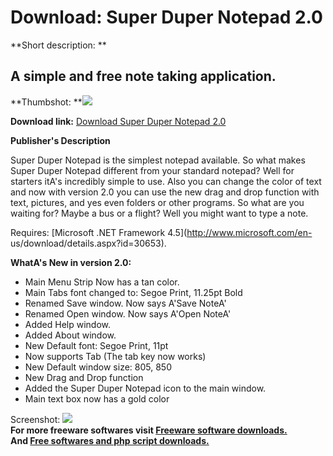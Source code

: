 # Download: Super Duper Notepad 2.0

**Short description: **

## A simple and free note taking application.

  
**Thumbshot: **![](http://www.freewarefiles.com/screenshot/supdupnotepad2_md.jpg)   
  
**Download link:** [Download Super Duper Notepad 2.0](http://freesoftwares.boysofts.com/Super-Duper-Notepad_program_93428.html)  
  

**Publisher's Description**  
  

Super Duper Notepad is the simplest notepad available. So what makes Super
Duper Notepad different from your standard notepad? Well for starters itA's
incredibly simple to use. Also you can change the color of text and now with
version 2.0 you can use the new drag and drop function with text, pictures,
and yes even folders or other programs. So what are you waiting for? Maybe a
bus or a flight? Well you might want to type a note.

Requires: [Microsoft .NET Framework 4.5](http://www.microsoft.com/en-
us/download/details.aspx?id=30653).

**WhatA's New in version 2.0:**

  * Main Menu Strip Now has a tan color. 
  * Main Tabs font changed to: Segoe Print, 11.25pt Bold 
  * Renamed Save window. Now says A'Save NoteA' 
  * Renamed Open window. Now says A'Open NoteA' 
  * Added Help window. 
  * Added About window. 
  * New Default font: Segoe Print, 11pt 
  * Now supports Tab (The tab key now works) 
  * New Default window size: 805, 850 
  * New Drag and Drop function 
  * Added the Super Duper Notepad icon to the main window. 
  * Main text box now has a gold color 

  
  
Screenshot: ![](http://www.freewarefiles.com/screenshot/supdupnotepad2.jpg)  
**For more freeware softwares visit [Freeware software downloads.](http://freesoftwares.boysofts.com/)**   
**And [Free softwares and php script downloads.](http://www.boysofts.com/)**


